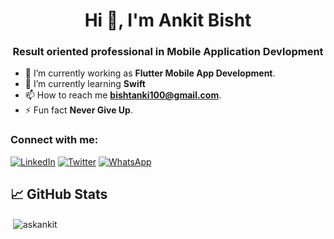<h1 align="center">Hi 👋, I'm Ankit Bisht</h1>
<h3 align="center">Result oriented professional in Mobile Application Devlopment</h3>

- 🔭 I’m currently working as **Flutter Mobile App Development**.
- 🌱 I’m currently learning **Swift**
- 📫 How to reach me **bishtanki100@gmail.com**.
- ⚡ Fun fact **Never Give Up**.

<h3 align="left">Connect with me:</h3>

[![LinkedIn](https://img.shields.io/badge/LinkedIn-0077B5?logo=linkedin&logoColor=white)](https://www.linkedin.com/in/ankit-bisht-11a97a226)
[![Twitter](https://img.shields.io/badge/Twitter-1DA1F2?logo=twitter&logoColor=white)](https://twitter.com/AsBisht08)
[![WhatsApp](https://img.shields.io/badge/WhatsApp-25D366?logo=whatsapp&logoColor=white)](https://web.whatsapp.com/send?phone=918057678006&text=I'm%20interested%20in%20your%20Github%20Profile%20&app_absent=0)

## 📈 GitHub Stats 

<p>&nbsp;<img align="center" src="https://github-readme-stats.vercel.app/api?username=askankit&show_icons=true" alt="askankit" /></p>
